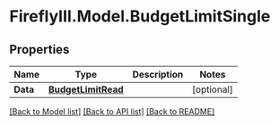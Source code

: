 # FireflyIII.Model.BudgetLimitSingle
## Properties

Name | Type | Description | Notes
------------ | ------------- | ------------- | -------------
**Data** | [**BudgetLimitRead**](BudgetLimitRead.md) |  | [optional] 

[[Back to Model list]](../README.md#documentation-for-models) [[Back to API list]](../README.md#documentation-for-api-endpoints) [[Back to README]](../README.md)

